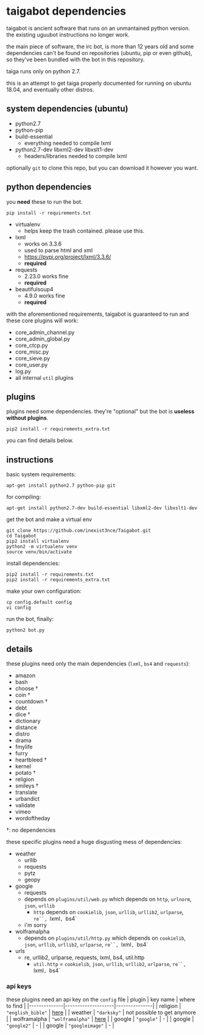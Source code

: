 # taigabot dependencies
taigabot is ancient software that runs on an unmantained python version. the existing uguubot instructions no longer work.

the main piece of software, the irc bot, is more than 12 years old and some dependencies can't be found on repositories (ubuntu, pip or even github), so they've been bundled with the bot in this repository.

taiga runs only on python 2.7.

this is an attempt to get taiga properly documented for running on ubuntu 18.04, and eventually other distros.

## system dependencies (ubuntu)
- python2.7
- python-pip
- build-essential
  - everything needed to compile lxml
- python2.7-dev libxml2-dev libxslt1-dev
  - headers/libraries needed to compile lxml

optionally `git` to clone this repo, but you can download it however you want.

## python dependencies
you __need__ these to run the bot.

    pip install -r requirements.txt

- virtualenv
  - helps keep the trash contained. please use this.
- lxml
  - works on 3.3.6
  - used to parse html and xml
  - https://pypi.org/project/lxml/3.3.6/
  - __required__
- requests
  - 2.23.0 works fine
  - __required__
- beautifulsoup4
  - 4.9.0 works fine
  - __required__

with the aforementioned requirements, taigabot is guaranteed to run and these core plugins will work:
- core_admin_channel.py
- core_admin_global.py
- core_ctcp.py
- core_misc.py
- core_sieve.py
- core_user.py
- log.py
- all internal `util` plugins

## plugins
plugins need some dependencies. they're "optional" but the bot is __useless without plugins__.

    pip2 install -r requirements_extra.txt

you can find details below.

## instructions
basic system requirements:

    apt-get install python2.7 python-pip git

for compiling:

    apt-get install python2.7-dev build-essential libxml2-dev libxslt1-dev

get the bot and make a virtual env

    git clone https://github.com/inexist3nce/Taigabot.git
    cd Taigabot
    pip2 install virtualenv
    python2 -m virtualenv venv
    source venv/bin/activate

install dependencies:

    pip2 install -r requirements.txt
    pip2 install -r requirements_extra.txt

make your own configuration:

    cp config.default config
    vi config

run the bot, finally:

    python2 bot.py


## details
these plugins need only the main dependencies (`lxml`, `bs4` and `requests`):
- amazon
- bash
- choose †
- coin †
- countdown †
- debt
- dice †
- dictionary
- distance
- distro
- drama
- fmylife
- furry
- heartbleed †
- kernel
- potato †
- religion
- smileys †
- translate
- urbandict
- validate
- vimeo
- wordoftheday

†: no dependencies


these specific plugins need a huge disgusting mess of dependencies:
- weather
  - urllib
  - requests
  - pytz
  - geopy
- google
  - requests
  - depends on `plugins/util/web.py` which depends on `http`, `urlnorm`, `json`, `urllib`
    - `http` depends on `cookielib`, `json`, `urllib`, `urllib2`, `urlparse`, `re``, `lxml`, `bs4`
  - i'm sorry
- wolframalpha
  - depends on `plugins/util/http.py` which depends on `cookielib`, `json`, `urllib`, `urllib2`, `urlparse`, `re``, `lxml`, `bs4`
- urls
  - re, urllib2, urlparse, requests, lxml, bs4, util.http
    - `util.http` = `cookielib`, `json`, `urllib`, `urllib2`, `urlparse`, `re``, `lxml`, `bs4`

### api keys
these plugins need an api key on the `config` file
| plugin       | key name           | where to find |
|--------------|--------------------|---------------|
| religion     | `"english_bible"`  | [here](https://api.esv.org/docs/) |
| weather      | `"darksky"`        | not possible to get anymore |
| wolframalpha | `"wolframalpha"`   | [here](https://products.wolframalpha.com/api/) |
| google       | `"google"`         | - |
| google       | `"google2"`        | - |
| google       | `"googleimage"`    | - |
